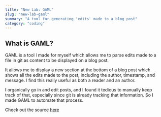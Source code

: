 ```yaml
---
title: "New Lab: GAML"
slug: "new-lab-gaml"
summary: "A tool for generating 'edits' made to a blog post"
category: "coding"
---
```


## What is GAML?

GAML is a tool I made for myself which allows me to parse edits made to a file in git as content to be displayed on a blog post.

It allows me to display a new section at the bottom of a blog post which shows all the edits made to the post, including the author, timestamp, and message. I find this really useful as both a reader and an author.

I organically go in and edit posts, and I found it tedious to manually keep track of that, especially since git is already tracking that information. So I made GAML to automate that process.

Check out the source [here](gaml)

[gaml]:https://github.com/sneakycrow/website
